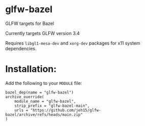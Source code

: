# glfw-bazel
GLFW targets for Bazel

Currently targets GLFW version 3.4

Requires `libgl1-mesa-dev` and `xorg-dev` packages for x11 system dependencies.

# Installation:
Add the following to your `MODULE` file:

```
bazel_dep(name = "glfw-bazel")
archive_override(
    module_name = "glfw-bazel",
    strip_prefix = "glfw-bazel-main",
    urls = "https://github.com/jeh15/glfw-bazel/archive/refs/heads/main.zip"
)
```